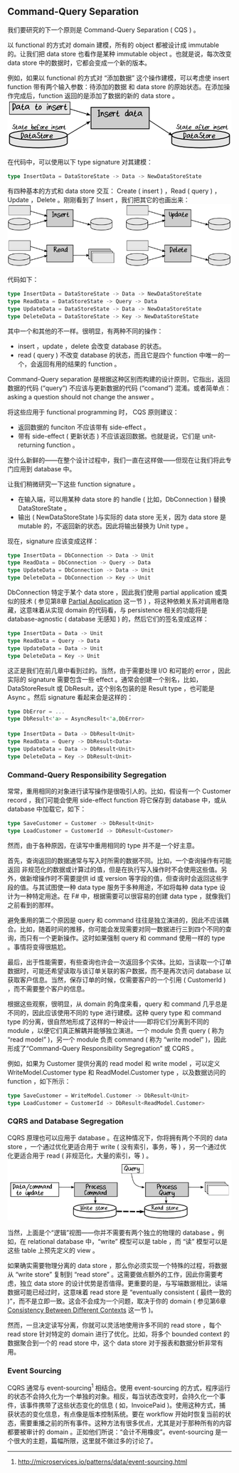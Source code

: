 ## Command-Query Separation

我们要研究的下一个原则是 Command-Query Separation ( CQS ) 。

以 functional 的方式对 domain 建模，所有的 object 都被设计成 immutable 的。让我们把 data store 也看作是某种 immutable object 。也就是说，每次改变 data store 中的数据时，它都会变成一个新的版本。

例如，如果以 functional 的方式对 “添加数据” 这个操作建模，可以考虑使 insert function 带有两个输入参数：待添加的数据 和 data store 的原始状态。在添加操作完成后，function 返回的是添加了数据的新的 data store 。  
![image](./../images/datastore-after-insert-data.png)  

在代码中，可以使用以下 type signature 对其建模：
```rust
type InsertData = DataStoreState -> Data -> NewDataStoreState
```

有四种基本的方式和 data store 交互： Create ( insert ) ，Read ( query ) ，Update ，Delete 。刚刚看到了 Insert ，我们把其它的也画出来：  
![image](./../images/insert-read-update-delete.png)  

代码如下：
```rust
type InsertData = DataStoreState -> Data -> NewDataStoreState
type ReadData = DataStoreState -> Query -> Data
type UpdateData = DataStoreState -> Data -> NewDataStoreState
type DeleteData = DataStoreState -> Key -> NewDataStoreState
```

其中一个和其他的不一样。很明显，有两种不同的操作：
* insert ，update ，delete 会改变 database 的状态。
* read ( query ) 不改变 database 的状态，而且它是四个 function 中唯一的一个，会返回有用的结果的 function 。

Command-Query separation 是根据这种区别而构建的设计原则，它指出，返回数据的代码 (“query”) 不应该与更新数据的代码 (“comand”) 混淆。或者简单点： asking a question should not change the answer 。

将这些应用于 functional programming 时， CQS 原则建议：
* 返回数据的 funciton 不应该带有 side-effect 。
* 带有 side-effect ( 更新状态 ) 不应该返回数据。也就是说，它们是 unit-returning function 。

没什么新鲜的——在整个设计过程中，我们一直在这样做——但现在让我们将此专门应用到 database 中。

让我们稍微研究一下这些 function signature 。
* 在输入端，可以用某种 data store 的 handle ( 比如，DbConnection ) 替换 DataStoreState 。
* 输出 ( NewDataStoreState )与实际的 data store 无关，因为 data store 是 mutable 的，不返回新的状态。因此将输出替换为 Unit type 。

现在，signature 应该变成这样：
```rust
type InsertData = DbConnection -> Data -> Unit
type ReadData = DbConnection -> Query -> Data
type UpdateData = DbConnection -> Data -> Unit
type DeleteData = DbConnection -> Key -> Unit
```

DbConnection 特定于某个 data store ，因此我们使用 partial application 或类似的技术 ( 参见第8章 [Partial Application]() 这一节 ) ，将这种依赖关系对调用者隐藏，这意味着从实现 domain 的代码看，与 persistence 相关的功能将是 database-agnostic ( database 无感知 ) 的，然后它们的签名变成这样：
```rust
type InsertData = Data -> Unit
type ReadData = Query -> Data
type UpdateData = Data -> Unit
type DeleteData = Key -> Unit
```
这正是我们在前几章中看到过的。当然，由于需要处理 I/O 和可能的 error ，因此实际的 signature 需要包含一些 effect 。通常会创建一个别名，比如，DataStoreResult 或 DbResult，这个别名包装的是 Result type ，也可能是 Async 。然后 signature 看起来会是这样的：
```rust
type DbError = ...
type DbResult<'a> = AsyncResult<'a,DbError>

type InsertData = Data -> DbResult<Unit>
type ReadData = Query -> DbResult<Data>
type UpdateData = Data -> DbResult<Unit>
type DeleteData = Key -> DbResult<Unit>
```

### Command-Query Responsibility Segregation

常常，重用相同的对象进行读写操作是很吸引人的。比如，假设有一个 Customer record ，我们可能会使用 side-effect function 将它保存到 database 中，或从 database 中加载它，如下：
```rust
type SaveCustomer = Customer -> DbResult<Unit>
type LoadCustomer = CustomerId -> DbResult<Customer>
```
然而，由于各种原因，在读写中重用相同的 type 并不是一个好主意。

首先，查询返回的数据通常与写入时所需的数据不同。比如，一个查询操作有可能返回 非规范化的数据或计算过的值，但是在执行写入操作时不会使用这些值。另外，做新增操作时不需要提供 id 或 version 等字段的值，但查询时会返回这些字段的值。与其试图使一种 data type 服务于多种用途，不如将每种 data type 设计为一种特定用途。在 F# 中，根据需要可以很容易的创建 data type ，就像我们之前看到的那样。

避免重用的第二个原因是 query 和 command 往往是独立演进的，因此不应该耦合。比如，随着时间的推移，你可能会发现需要对同一数据进行三到四个不同的查询，而只有一个更新操作。这时如果强制 query 和 command 使用一样的 type 。事情将变得很尴尬。

最后，出于性能需要，有些查询也许会一次返回多个实体。比如，当读取一个订单数据时，可能还希望读取与该订单关联的客户数据，而不是再次访问 database 以获取客户信息。当然，保存订单的时候，仅需要客户的一个引用 ( CustomerId ) ，而不需要整个客户的信息。

根据这些观察，很明显，从 domain 的角度来看，query 和 command 几乎总是不同的，因此应该使用不同的 type 进行建模。这种 query type 和 command type 的分离，很自然地形成了这样的一种设计——即将它们分离到不同的 module ，以便它们真正解耦并能够独立演进。一个 module 负责 query ( 称为 “read model” )，另一个 module 负责 command ( 称为 “write model” )，因此形成了“Command-Query Responsibility Segregation” 或 CQRS 。

例如，如果为 Customer 提供分离的 read model 和 write model ，可以定义 WriteModel.Customer type 和 ReadModel.Customer type ，以及数据访问的 function ，如下所示：
```rust
type SaveCustomer = WriteModel.Customer -> DbResult<Unit>
type LoadCustomer = CustomerId -> DbResult<ReadModel.Customer>
```

### CQRS and Database Segregation

CQRS 原理也可以应用于 database 。在这种情况下，你将拥有两个不同的 data store ，一个通过优化更适合用于 write ( 没有索引，事务，等 ) ，另一个通过优化更适合用于 read ( 非规范化，大量的索引，等 ) 。  
![image](./../images/cqrs-data-store.png)    

当然，上面是个“逻辑”视图——你并不需要有两个独立的物理的 database 。例如，在 relational database 中，“write” 模型可以是 table ，而 “读” 模型可以是这些 table 上预先定义的 view 。

如果确实需要物理分离的 data store ，那么你必须实现一个特殊的过程，将数据从 “write store” 复制到 “read store” 。这需要做点额外的工作，因此你需要考虑，独立 data store 的设计优势是否值得。更重要的是，与写端数据相比，读端数据可能已经过时，这意味着 read store 是 “eventually consistent ( 最终一致的 )”，而不是立即一致。这会不会成为一个问题，取决于你的 domain ( 参见第6章 [Consistency Between Different Contexts]() 这一节 )。

然而，一旦决定读写分离，你就可以灵活地使用许多不同的 read store ，每个 read store 针对特定的 domain 进行了优化。比如，将多个 bounded context 的数据聚合到一个的 read store 中，这个 data store 对于报表和数据分析非常有用。

### Event Sourcing

CQRS 通常与 event-sourcing<sup>1</sup> 相结合。使用 event-sourcing 的方式，程序运行的状态不会持久化为一个单独的对象。相反，每当状态改变时，会持久化一个事件，该事件携带了这些状态变化的信息 ( 如，InvoicePaid )。使用这种方式，捕获状态的变化信息，有点像是版本控制系统。要在 workflow 开始时恢复当前的状态，需要重播之前的所有事件。这种方法有很多优点，尤其是对于那种所有的内容都要被审计的 domain 。正如他们所说：“会计不用橡皮”。event-sourcing 是一个很大的主题，篇幅所限，这里就不做过多的讨论了。

---
1.  http://microservices.io/patterns/data/event-sourcing.html





